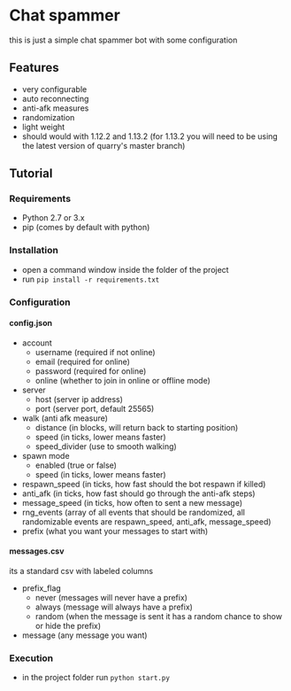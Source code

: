 # Chat spammer
this is just a simple chat spammer bot with some configuration

## Features
- very configurable
- auto reconnecting
- anti-afk measures
- randomization
- light weight
- should would with 1.12.2 and 1.13.2 (for 1.13.2 you will need to be using the latest version of quarry's master branch)

## Tutorial

### Requirements
- Python 2.7 or 3.x
- pip (comes by default with python)

### Installation
- open a command window inside the folder of the project
- run ```pip install -r requirements.txt```

### Configuration

#### config.json
- account
    - username (required if not online)
    - email (required for online)
    - password (required for online)
    - online (whether to join in online or offline mode)
- server
    - host (server ip address)
    - port (server port, default 25565)
- walk (anti afk measure)
    - distance (in blocks, will return back to starting position)
    - speed (in ticks, lower means faster)
    - speed_divider (use to smooth walking)
- spawn mode
    - enabled (true or false)
    - speed (in ticks, lower means faster)
- respawn_speed (in ticks, how fast should the bot respawn if killed)
- anti_afk (in ticks, how fast should go through the anti-afk steps)
- message_speed (in ticks, how often to sent a new message)
- rng_events (array of all events that should be randomized, all randomizable events are respawn_speed, anti_afk, message_speed)
- prefix (what you want your messages to start with)

#### messages.csv
its a standard csv with labeled columns
- prefix_flag
    - never (messages will never have a prefix)
    - always (message will always have a prefix)
    - random (when the message is sent it has a random chance to show or hide the prefix)
- message (any message you want)

### Execution
- in the project folder run ```python start.py```

